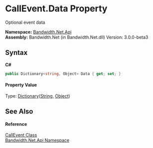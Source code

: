 ﻿# CallEvent.Data Property 
 

Optional event data

**Namespace:**&nbsp;<a href ="N_Bandwidth_Net_Api.md">Bandwidth.Net.Api</a><br />**Assembly:**&nbsp;Bandwidth.Net (in Bandwidth.Net.dll) Version: 3.0.0-beta3

## Syntax

**C#**<br />
``` C#
public Dictionary<string, Object> Data { get; set; }
```


#### Property Value
Type: <a href="http://msdn2.microsoft.com/en-us/library/xfhwa508" target="_blank">Dictionary</a>(<a href="http://msdn2.microsoft.com/en-us/library/s1wwdcbf" target="_blank">String</a>, <a href="http://msdn2.microsoft.com/en-us/library/e5kfa45b" target="_blank">Object</a>)

## See Also


#### Reference
<a href ="T_Bandwidth_Net_Api_CallEvent.md">CallEvent Class</a><br /><a href ="N_Bandwidth_Net_Api.md">Bandwidth.Net.Api Namespace</a><br />